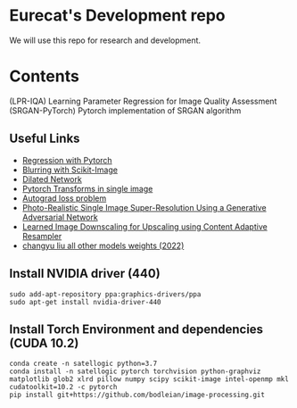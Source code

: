# Eurecat's Development repo

We will use this repo for research and development.

# Contents

(LPR-IQA) Learning Parameter Regression for Image Quality Assessment\
(SRGAN-PyTorch) Pytorch implementation of SRGAN algorithm

## Useful Links

* [Regression with Pytorch](https://medium.com/@benjamin.phillips22/simple-regression-with-neural-networks-in-pytorch-313f06910379)
* [Blurring with Scikit-Image](https://datacarpentry.org/image-processing/06-blurring/)
* [Dilated Network](https://medium.com/@vaibhaw.vipul/building-a-dilated-convnet-in-pytorch-f7c1496d9bf5)
* [Pytorch Transforms in single image](https://discuss.pytorch.org/t/applying-transforms-to-a-single-image/56254)
* [Autograd loss problem](https://stackoverflow.com/questions/64513183/pytorch-not-updating-weights-when-using-autograd-in-loss-function)
* [Photo-Realistic Single Image Super-Resolution Using a Generative Adversarial Network](https://github.com/Lornatang/SRGAN-PyTorch)
* [Learned Image Downscaling for Upscaling using Content Adaptive Resampler](https://github.com/sunwj/CAR)
* [changyu liu all other models weights (2022)](https://drive.google.com/drive/folders/1EzGSqgWC8q0qKtQXMQbur4kBQqsjtBnN)
## Install NVIDIA driver (440)
```
sudo add-apt-repository ppa:graphics-drivers/ppa
sudo apt-get install nvidia-driver-440
```

## Install Torch Environment and dependencies (CUDA 10.2)
```
conda create -n satellogic python=3.7 
conda install -n satellogic pytorch torchvision python-graphviz matplotlib glob2 xlrd pillow numpy scipy scikit-image intel-openmp mkl cudatoolkit=10.2 -c pytorch
pip install git+https://github.com/bodleian/image-processing.git
```
